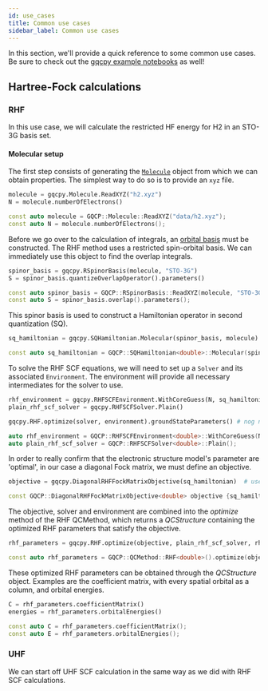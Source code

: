 ```yaml
---
id: use_cases
title: Common use cases
sidebar_label: Common use cases
---
```


In this section, we'll provide a quick reference to some common use cases. Be sure to check out the [gqcpy example notebooks](https://github.com/GQCG/GQCP/tree/develop/gqcpy/examples) as well!

## Hartree-Fock calculations

### RHF

In this use case, we will calculate the restricted HF energy for H2 in an STO-3G basis set. 

#### Molecular setup

The first step consists of generating the [`Molecule`](#molecules.md) object from which we can obtain properties. The simplest way to do so is to provide an `xyz` file. 

<!--DOCUSAURUS_CODE_TABS-->

<!--Python-->
```python
molecule = gqcpy.Molecule.ReadXYZ("h2.xyz")
N = molecule.numberOfElectrons()
```

<!--C++-->
```C++
const auto molecule = GQCP::Molecule::ReadXYZ("data/h2.xyz");
const auto N = molecule.numberOfElectrons();
```
<!--END_DOCUSAURUS_CODE_TABS-->

Before we go over to the calculation of integrals, an [orbital basis](#orbital_bases.md) must be constructed. The RHF method uses a restricted spin-orbital basis. We can immediately use this object to find the overlap integrals.

<!--DOCUSAURUS_CODE_TABS-->

<!--Python-->
```python
spinor_basis = gqcpy.RSpinorBasis(molecule, "STO-3G")
S = spinor_basis.quantizeOverlapOperator().parameters()
```

<!--C++-->
```C++
const auto spinor_basis = GQCP::RSpinorBasis::ReadXYZ(molecule, "STO-3G";
const auto S = spinor_basis.overlap().parameters();
```
<!--END_DOCUSAURUS_CODE_TABS-->

This spinor basis is used to construct a Hamiltonian operator in second quantization (SQ). 

<!--DOCUSAURUS_CODE_TABS-->

<!--Python-->
```python
sq_hamiltonian = gqcpy.SQHamiltonian.Molecular(spinor_basis, molecule)  # in an AO basis
```

<!--C++-->
```C++
const auto sq_hamiltonian = GQCP::SQHamiltonian<double>::Molecular(spinor_basis, h2);  // in an AO basis
```
<!--END_DOCUSAURUS_CODE_TABS-->

To solve the RHF SCF equations, we will need to set up a `Solver` and its associated `Environment`. The environment will provide all necessary intermediates for the solver to use. 

<!--DOCUSAURUS_CODE_TABS-->

<!--Python-->
```python
rhf_environment = gqcpy.RHFSCFEnvironment.WithCoreGuess(N, sq_hamiltonian, S)
plain_rhf_scf_solver = gqcpy.RHFSCFSolver.Plain()

gqcpy.RHF.optimize(solver, environment).groundStateParameters() # nog niet af!!!!
```

<!--C++-->
```C++
auto rhf_environment = GQCP::RHFSCFEnvironment<double>::WithCoreGuess(N, sq_hamiltonian, spinor_basis.overlap().parameters());
auto plain_rhf_scf_solver = GQCP::RHFSCFSolver<double>::Plain();
```
<!--END_DOCUSAURUS_CODE_TABS-->

In order to really confirm that the electronic structure model's parameter are 'optimal', in our case a diagonal Fock matrix, we must define an objective.

<!--DOCUSAURUS_CODE_TABS-->

<!--Python-->
```python
objective = gqcpy.DiagonalRHFFockMatrixObjective(sq_hamiltonian)  # use the default threshold of 1.0e-08
```

<!--C++-->
```C++
const GQCP::DiagonalRHFFockMatrixObjective<double> objective {sq_hamiltonian};
```

<!--END_DOCUSAURUS_CODE_TABS-->

The objective, solver and environment are combined into the _optimize_ method of the RHF QCMethod, which returns a _QCStructure_ containing the optimized RHF parameters that satisfy the objective. 

<!--DOCUSAURUS_CODE_TABS-->

<!--Python-->
```python
rhf_parameters = gqcpy.RHF.optimize(objective, plain_rhf_scf_solver, rhf_environment).groundStateParameters()
```

<!--C++-->
```C++
const auto rhf_parameters = GQCP::QCMethod::RHF<double>().optimize(objective, plain_rhf_scf_solver, rhf_environment).groundStateParameters();
```

<!--END_DOCUSAURUS_CODE_TABS-->

These optimized RHF parameters can be obtained through the _QCStructure_ object. Examples are the coefficient matrix, with every spatial orbital as a column, and orbital energies.

<!--DOCUSAURUS_CODE_TABS-->

<!--Python-->
```python
C = rhf_parameters.coefficientMatrix()
energies = rhf_parameters.orbitalEnergies()
```

<!--C++-->
```C++
const auto C = rhf_parameters.coefficientMatrix();
const auto E = rhf_parameters.orbitalEnergies();
```

<!--END_DOCUSAURUS_CODE_TABS-->

### UHF

We can start off UHF SCF calculation in the same way as we did with RHF SCF calculations.